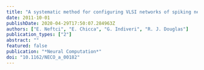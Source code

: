 ```yaml
---
title: "A systematic method for configuring VLSI networks of spiking neurons"
date: 2011-10-01
publishDate: 2020-04-29T17:50:07.284963Z
authors: ["E. Neftci", "E. Chicca", "G. Indiveri", "R. J. Douglas"]
publication_types: ["2"]
abstract: ""
featured: false
publication: "*Neural Computation*"
doi: "10.1162/NECO_a_00182"
---
```


